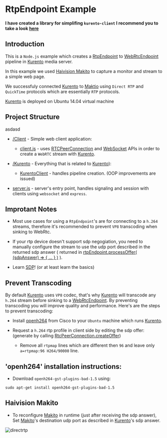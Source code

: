# RtpEndpoint Example

**I have created a library for simplifing `kurento-client` I recommend you to take a look [here](https://github.com/givo/lib-kurento)**

## Introduction

This is a `Node.js` example which creates a [RtpEndpoint][1] to [WebRtcEndpoint][2] pipeline in [Kurento][4] media server. 

In this example we used [Haivision Makito][3] to capture a monitor and stream to a simple web page.

We successfuly connected [Kurento][4] to [Maktio][3] using `Direct RTP` and `QuickTime` protocols which are essentially `RTP` protocols.

[Kurento][4] is deployed on Ubuntu 14.04 virtual machine

## Project Structure

asdasd

* [/Client](https://github.com/givo/kurento-rtpendpoint/tree/master/client) - Simple web client application: 
  + [client.js](https://github.com/givo/kurento-rtpendpoint/blob/master/client/client.js) - uses [RTCPeerConnection][11] and [WebSocket][10] APIs in order to create a `WebRTC` stream with [Kurento][4].
  
* [/Kurento](https://github.com/givo/kurento-rtpendpoint/tree/master/Kurento) - Everything that is related to [Kurento][4]):
  + [KurentoClient](https://github.com/givo/kurento-rtpendpoint/blob/master/Kurento/KurentoClient.js) - handles pipeline creation. (OOP improvements are issued)

* [server.js](https://github.com/givo/kurento-rtpendpoint/blob/master/server.js) - server's entry point, handles signaling and session with clients using `websocket` and `express`.

## Improtant Notes

* Most use cases for using a `RtpEndpoint`'s are for connecting to a `h.264` streams, therefore it's recommended to prevent `VP8` transcoding when sinking to WebRtc.

* If your rtp device doesn't support sdp negogiation, you need to manually configure the stream to use the udp port described in the returned sdp answer ( returned in [rtpEndpoint.processOffer( (sdpAnswer) => { ... } )][9] ).

* Learn [SDP][7]! (or at least learn the basics)

## Prevent Transcoding

By default [Kurento][4] uses `VP8` codec, that's why [Kurento][4] will transcode any `h.264` stream before sinking to a [WebRtcEndpoint](2). By preventing transcoding you will improve quality and performance. Here's are the steps to prevent transcoding: 

* Install [openh264][5] from Cisco to your `Ubuntu` machine which runs [Kurento][4].

* Request a `h.264` rtp profile in client side by editing the sdp offer: (generate by calling [RtcPeerConnection.createOffer][8])

  + Remove all `rtpmap` lines which are different then `96` and leave only `a=rtpmap:96 H264/90000` line.

## 'openh264' installation instructions:

 * Download `openh264-gst-plugins-bad-1.5` using:
 
```
sudo apt-get install openh264-gst-plugins-bad-1.5
```

## Haivision Makito

* To reconfigure [Makito][3] in runtime (just after receiving the sdp answer), Set [Makito][3]'s destination udp port as described in [Kurento][4]'s sdp answer.

![directrtp](https://user-images.githubusercontent.com/11993599/32729751-7cb526d6-c88d-11e7-8eb5-29e1b17cc117.png)

[1]: https://doc-kurento.readthedocs.io/en/latest/_static/langdoc/jsdoc/kurento-client-js/module-elements.RtpEndpoint.html
[2]: https://doc-kurento.readthedocs.io/en/latest/_static/langdoc/jsdoc/kurento-client-js/module-elements.WebRtcEndpoint.html
[3]: https://www.haivision.com/products/makito-series/makito-x-h264/
[4]: https://www.kurento.org/whats-kurento
[5]: https://github.com/cisco/openh264
[6]: https://webrtc.org/
[7]: https://tools.ietf.org/html/rfc4566
[8]: https://developer.mozilla.org/en-US/docs/Web/API/RTCPeerConnection/createOffer
[9]: https://doc-kurento.readthedocs.io/en/6.7.1/_static/client-jsdoc/module-core_abstracts.SdpEndpoint.html
[10]: https://developer.mozilla.org/en-US/docs/Web/API/WebSockets_API
[11]: https://developer.mozilla.org/en-US/docs/Web/API/RTCPeerConnection

